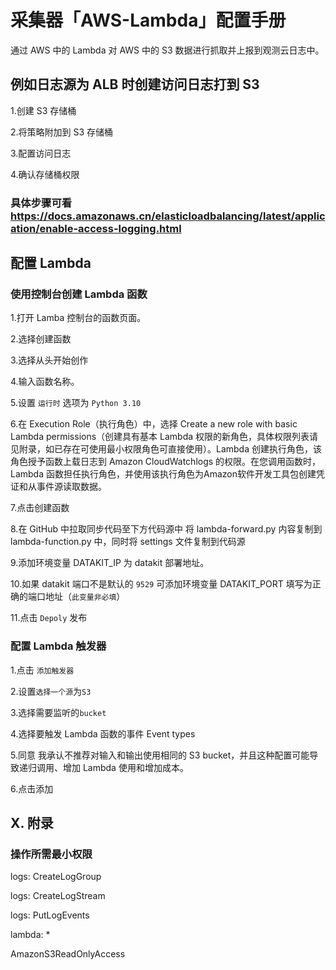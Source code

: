 # 采集器「AWS-Lambda」配置手册

通过 AWS 中的 Lambda 对 AWS 中的 S3 数据进行抓取并上报到观测云日志中。

## 例如日志源为 ALB 时创建访问日志打到 S3

1.创建 S3 存储桶

2.将策略附加到 S3 存储桶

3.配置访问日志

4.确认存储桶权限

### 具体步骤可看 https://docs.amazonaws.cn/elasticloadbalancing/latest/application/enable-access-logging.html

## 配置 Lambda

### 使用控制台创建 Lambda 函数

1.打开 Lamba 控制台的函数页面。

2.选择创建函数

3.选择从头开始创作

4.输入函数名称。

5.设置 `运行时` 选项为 `Python 3.10`
 
6.在 Execution Role（执行角色）中，选择 Create a new role with basic Lambda permissions（创建具有基本 Lambda 权限的新角色，具体权限列表请见附录，如已存在可使用最小权限角色可直接使用）。Lambda 创建执行角色，该角色授予函数上载日志到 Amazon CloudWatchlogs 的权限。在您调用函数时，Lambda 函数担任执行角色，并使用该执行角色为Amazon软件开发工具包创建凭证和从事件源读取数据。

7.点击创建函数

8.在 GitHub 中拉取同步代码至下方代码源中 将 lambda-forward.py 内容复制到 lambda-function.py 中，同时将 settings 文件复制到代码源

9.添加环境变量 DATAKIT_IP 为 datakit 部署地址。

10.如果 datakit 端口不是默认的 `9529` 可添加环境变量 DATAKIT_PORT 填写为正确的端口地址（`此变量非必填`）

11.点击 `Depoly` 发布

### 配置 Lambda 触发器

1.点击 `添加触发器`

2.设置`选择一个源`为`S3` 

3.选择需要监听的`bucket`

4.选择要触发 Lambda 函数的事件 Event types

5.同意 我承认不推荐对输入和输出使用相同的 S3 bucket，并且这种配置可能导致递归调用、增加 Lambda 使用和增加成本。

6.点击添加

## X. 附录

### 操作所需最小权限

logs: CreateLogGroup

logs: CreateLogStream

logs: PutLogEvents

lambda: *

AmazonS3ReadOnlyAccess